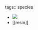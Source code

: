 tags:: species

- ![](https://peach-geographical-bat-397.mypinata.cloud/ipfs/QmQEqSwTryGS4GGn3ubPsf7tysns8BZmz7CSMEqfcsq3d8)
- [[resin]]
